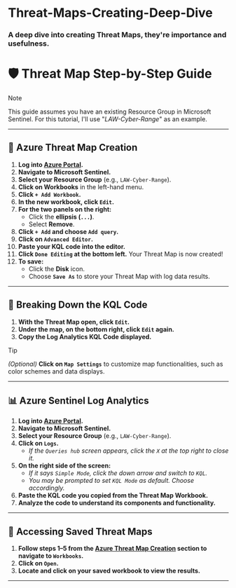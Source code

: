 # Threat-Maps-Creating-Deep-Dive
### A deep dive into creating Threat Maps, they're importance and usefulness.

# 🛡️ Threat Map Step-by-Step Guide

> [!NOTE]
> This guide assumes you have an existing Resource Group in Microsoft Sentinel. For this tutorial, I'll use "_LAW-Cyber-Range_" as an example.

---

## 📍 Azure Threat Map Creation

1. **Log into [Azure Portal](https://portal.azure.com/).**
2. **Navigate to Microsoft Sentinel.**
3. **Select your Resource Group** (e.g., `LAW-Cyber-Range`).
4. **Click on Workbooks** in the left-hand menu.
5. **Click `+ Add Workbook`.**
6. **In the new workbook, click `Edit`.**
7. **For the two panels on the right:**
   - Click the **ellipsis (`...`)**.
   - Select **Remove**.
8. **Click `+ Add` and choose `Add query`.**
9. **Click on `Advanced Editor`.**
10. **Paste your KQL code into the editor.**
11. **Click `Done Editing` at the bottom left.** Your Threat Map is now created!
12. **To save:**
    - Click the **Disk** icon.
    - Choose **`Save As`** to store your Threat Map with log data results.

---

## 🧠 Breaking Down the KQL Code

1. **With the Threat Map open, click `Edit`.**
2. **Under the map, on the bottom right, click `Edit` again.**
3. **Copy the Log Analytics KQL Code displayed.**
> [!TIP]
>  *(Optional)* **Click on `Map Settings`** to customize map functionalities, such as color schemes and data displays.

---

## 📊 Azure Sentinel Log Analytics

1. **Log into [Azure Portal](https://portal.azure.com/).**
2. **Navigate to Microsoft Sentinel.**
3. **Select your Resource Group** (e.g., `LAW-Cyber-Range`).
4. **Click on `Logs`.**
   - *If the `Queries hub` screen appears, click the `X` at the top right to close it.*
5. **On the right side of the screen:**
   - *If it says `Simple Mode`, click the down arrow and switch to `KQL`.*
   - *You may be prompted to set `KQL Mode` as default. Choose accordingly.*
6. **Paste the KQL code you copied from the Threat Map Workbook.**
7. **Analyze the code to understand its components and functionality.**

---

## 💾 Accessing Saved Threat Maps

1. **Follow steps 1–5 from the [Azure Threat Map Creation](#-azure-threat-map-creation) section to navigate to `Workbooks`.**
2. **Click on `Open`.**
3. **Locate and click on your saved workbook to view the results.**

---
